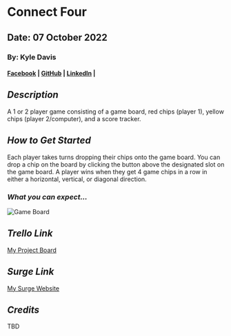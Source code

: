 # Connect Four

## Date: 07 October 2022

### By: Kyle Davis

#### [Facebook](https://facebook.com) | [GitHub](https://github.com/KyleDavis1985) | [LinkedIn](https://www.linkedin.com/in/kyle-davis-b53623228/) |

## **_Description_**

A 1 or 2 player game consisting of a game board, red chips (player 1), yellow chips (player 2/computer), and a score tracker.

## **_How to Get Started_**

Each player takes turns dropping their chips onto the game board. You can drop a chip on the board by clicking the button above the designated slot on the game board. A player wins when they get 4 game chips in a row in either a horizontal, vertical, or diagonal direction.

### **_What you can expect..._**

![Game Board](https://i.imgur.com/BDRyxF0.png)

## **_Trello Link_**

[My Project Board](https://trello.com/b/8Xtt7qds/connect-four)

## **_Surge Link_**

[My Surge Website](insidious-sock.surge.sh)

## **_Credits_**

TBD
